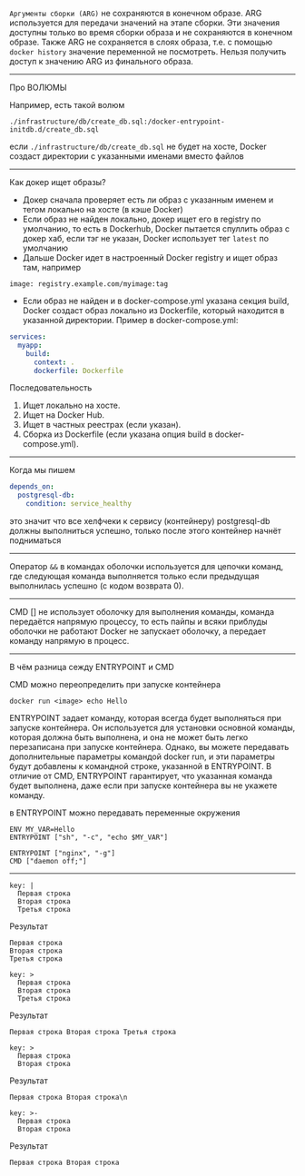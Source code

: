 `Аргументы сборки (ARG)` не сохраняются в конечном образе. ARG используется для передачи значений на этапе сборки. Эти значения доступны только во время сборки образа и не сохраняются в конечном образе. Также ARG не сохраняется в слоях образа, т.е. с помощью `docker history` значение переменной не посмотреть. Нельзя получить доступ к значению ARG из финального образа. 

--- 
Про ВОЛЮМЫ

Например, есть такой волюм

`./infrastructure/db/create_db.sql:/docker-entrypoint-initdb.d/create_db.sql`

если `./infrastructure/db/create_db.sql` не будет на хосте, Docker создаст директории с указанными именами вместо файлов

--- 

Как докер ищет образы? 

- Докер сначала проверяет есть ли образ с указанным именем и тегом локально на хосте (в кэше Docker)
- Если образ не найден локально, докер ищет его в registry по умолчанию, то есть в Dockerhub, Docker пытается спуллить образ с докер хаб, если тэг не указан, Docker использует тег `latest` по умолчанию
- Дальше Docker идет в настроенный Docker registry и ищет образ там, например

`image: registry.example.com/myimage:tag`

- Если образ не найден и в docker-compose.yml указана секция build, Docker создаст образ локально из Dockerfile, который находится в указанной директории. Пример в docker-compose.yml:
```yaml
services:
  myapp:
    build:
      context: .
      dockerfile: Dockerfile
```

Последовательность

1. Ищет локально на хосте.
2. Ищет на Docker Hub.
3. Ищет в частных реестрах (если указан).
4. Сборка из Dockerfile (если указана опция build в docker-compose.yml).

---
Когда мы пишем 
```yaml
depends_on:
  postgresql-db:
    condition: service_healthy
```

это значит что все хелфчеки к сервису (контейнеру) postgresql-db должны выполниться успешно, только после этого контейнер начнёт подниматься

--- 
Оператор `&&` в командах оболочки используется для цепочки команд, где следующая команда выполняется только если предыдущая выполнилась успешно (с кодом возврата 0).

---
CMD [] не использует оболочку для выполнения команды, команда передаётся напрямую процессу, то есть пайпы и всяки приблуды оболочки не работают
Docker не запускает оболочку, а передает команду напрямую в процесс. 

--- 
В чём разница сежду ENTRYPOINT и CMD

CMD можно переопределить при запуске контейнера
```
docker run <image> echo Hello
```

ENTRYPOINT задает команду, которая всегда будет выполняться при запуске контейнера. Он используется для установки основной команды, которая должна быть выполнена, и она не может быть легко перезаписана при запуске контейнера. Однако, вы можете передавать дополнительные параметры командой docker run, и эти параметры будут добавлены к командной строке, указанной в ENTRYPOINT. В отличие от CMD, ENTRYPOINT гарантирует, что указанная команда будет выполнена, даже если при запуске контейнера вы не укажете команду.

в ENTRYPOINT можно передавать переменные окружения
```
ENV MY_VAR=Hello
ENTRYPOINT ["sh", "-c", "echo $MY_VAR"]
```

```
ENTRYPOINT ["nginx", "-g"]
CMD ["daemon off;"]
```

--- 
```
key: |
  Первая строка
  Вторая строка
  Третья строка
```
Результат
```
Первая строка
Вторая строка
Третья строка
```

```
key: >
  Первая строка
  Вторая строка
  Третья строка
```
Результат
```
Первая строка Вторая строка Третья строка
```
```
key: >
  Первая строка
  Вторая строка
```
Результат
```
Первая строка Вторая строка\n
```
```
key: >-
  Первая строка
  Вторая строка
```
Результат
```
Первая строка Вторая строка
```